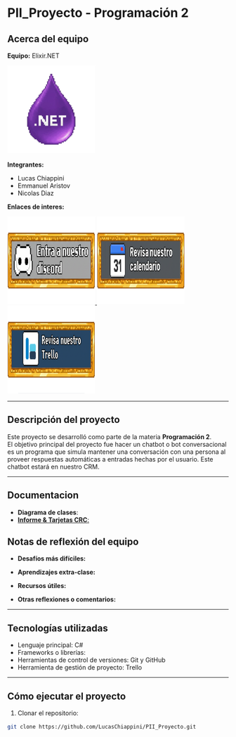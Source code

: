 # PII_Proyecto - Programación 2

## Acerca del equipo

**Equipo:** Elixir.NET 

<img src="assets/logo.png" alt="Logo del equipo" width="200" height="200">

**Integrantes:**
- Lucas Chiappini
- Emmanuel Aristov
- Nicolas Diaz

**Enlaces de interes:**

<a href="https://discord.gg/JEuNjdv5VX">
<img src="assets/Join-Discord.png" alt="Unete a discord" width="200" height="200">
</a>

<a href="https://calendar.google.com/calendar/u/0?cid=NzRjNDc2ZTlmZjRiYzRjOGUxY2JmN2Y5Y2FjN2UxYjY1YzM3MDExZjFjYjdkYTBkZTgxMWRlMjU5MDZlNzcxMEBncm91cC5jYWxlbmRhci5nb29nbGUuY29t">
<img src="assets/Join-Calendar.png" alt="Unete al calendario" width="200" height="200">
</a>

<a href="https://trello.com/invite/67ec32604a5ebfe42e2dd5e8/ATTIc2eb1e1268dda3066be2dbee8117fff2863FFE0D">
<img src="assets/Join-Trello.png" alt="Unete a trello" width="200" height="200">
</a>

---
## Descripción del proyecto

Este proyecto se desarrolló como parte de la materia **Programación 2**.  
El objetivo principal del proyecto fue hacer un chatbot o bot conversacional es un programa que simula mantener una conversación con una persona al proveer respuestas automáticas a entradas hechas por el usuario. Este chatbot estará en nuestro CRM.

---

## Documentacion
- **Diagrama de clases**:
- [**Informe & Tarjetas CRC**:](https://docs.google.com/document/d/1IcK2Qds76VBsQNn_tbTL15GHuroAupoT/edit?usp=drive_link&ouid=114373684461076415920&rtpof=true&sd=true)

## Notas de reflexión del equipo
- **Desafíos más difíciles:**  


- **Aprendizajes extra-clase:**  
 

- **Recursos útiles:**  
  

- **Otras reflexiones o comentarios:**  
 

---

## Tecnologías utilizadas

- Lenguaje principal: C#  
- Frameworks o librerías:  
- Herramientas de control de versiones: Git y GitHub
- Herramienta de gestión de proyecto: Trello

---

## Cómo ejecutar el proyecto

1. Clonar el repositorio:  
```bash
git clone https://github.com/LucasChiappini/PII_Proyecto.git

